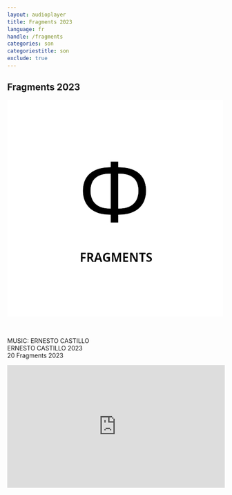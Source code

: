 ```yaml
---
layout: audioplayer
title: Fragments 2023
language: fr
handle: /fragments
categories: son
categoriestitle: son
exclude: true
---
```

## Fragments 2023  
<a href="/fragments" title="Fragments"><a rel="lightbox" data-lightbox="example-1" href="/images/Fragments.jpg" title="Fragments Cover"><img src="/images/Fragments.jpg" alt="Fragments Cover" class="img-left"></a></a>
  
<br />  

MUSIC: ERNESTO CASTILLO  
ERNESTO CASTILLO 2023  
20 Fragments 2023  
  
<div style="position: relative; padding-top: 56.25%;"><iframe title="Ex Voto" width="100%" height="100%" src="https://stream.litera.tools/video-playlists/embed/b6596f8c-793b-40b8-b2b5-67c9b5cb1201?warningTitle=0&amp;peertubeLink=0" frameborder="0" allowfullscreen="1" sandbox="allow-same-origin allow-scripts allow-popups" style="position: absolute; inset: 0px;"></iframe></div>
  
